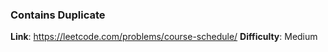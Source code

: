 ### Contains Duplicate
**Link**: https://leetcode.com/problems/course-schedule/
**Difficulty**: Medium